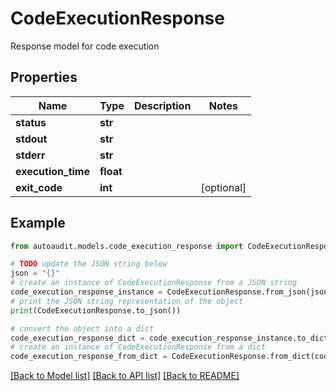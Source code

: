 # CodeExecutionResponse

Response model for code execution

## Properties

Name | Type | Description | Notes
------------ | ------------- | ------------- | -------------
**status** | **str** |  | 
**stdout** | **str** |  | 
**stderr** | **str** |  | 
**execution_time** | **float** |  | 
**exit_code** | **int** |  | [optional] 

## Example

```python
from autoaudit.models.code_execution_response import CodeExecutionResponse

# TODO update the JSON string below
json = "{}"
# create an instance of CodeExecutionResponse from a JSON string
code_execution_response_instance = CodeExecutionResponse.from_json(json)
# print the JSON string representation of the object
print(CodeExecutionResponse.to_json())

# convert the object into a dict
code_execution_response_dict = code_execution_response_instance.to_dict()
# create an instance of CodeExecutionResponse from a dict
code_execution_response_from_dict = CodeExecutionResponse.from_dict(code_execution_response_dict)
```
[[Back to Model list]](../README.md#documentation-for-models) [[Back to API list]](../README.md#documentation-for-api-endpoints) [[Back to README]](../README.md)


